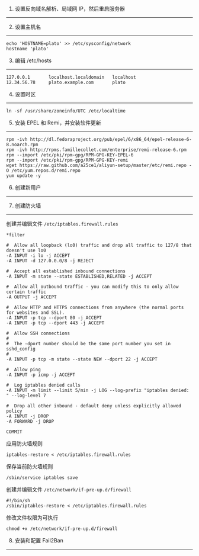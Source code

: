 1. 设置反向域名解析、局域网 IP，然后重启服务器
----------------------------------------------

2. 设置主机名
-------------

    echo 'HOSTNAME=plato' >> /etc/sysconfig/network
    hostname 'plato'

3. 编辑 /etc/hosts
------------------

    127.0.0.1       localhost.localdomain   localhost
    12.34.56.78     plato.example.com       plato

4. 设置时区
-----------

    ln -sf /usr/share/zoneinfo/UTC /etc/localtime

5. 安装 EPEL 和 Remi，并安装软件更新
------------------------------------

    rpm -ivh http://dl.fedoraproject.org/pub/epel/6/x86_64/epel-release-6-8.noarch.rpm
    rpm -ivh http://rpms.famillecollet.com/enterprise/remi-release-6.rpm
    rpm --import /etc/pki/rpm-gpg/RPM-GPG-KEY-EPEL-6
    rpm --import /etc/pki/rpm-gpg/RPM-GPG-KEY-remi
    wget https://raw.github.com/a25ce1/aliyun-setup/master/etc/remi.repo -O /etc/yum.repos.d/remi.repo
    yum update -y

6. 创建新用户
-------------



7. 创建防火墙
-------------

创建并编辑文件 `/etc/iptables.firewall.rules`

    *filter
    
    #  Allow all loopback (lo0) traffic and drop all traffic to 127/8 that doesn't use lo0
    -A INPUT -i lo -j ACCEPT
    -A INPUT -d 127.0.0.0/8 -j REJECT
    
    #  Accept all established inbound connections
    -A INPUT -m state --state ESTABLISHED,RELATED -j ACCEPT
    
    #  Allow all outbound traffic - you can modify this to only allow certain traffic
    -A OUTPUT -j ACCEPT
    
    #  Allow HTTP and HTTPS connections from anywhere (the normal ports for websites and SSL).
    -A INPUT -p tcp --dport 80 -j ACCEPT
    -A INPUT -p tcp --dport 443 -j ACCEPT
    
    #  Allow SSH connections
    #
    #  The -dport number should be the same port number you set in sshd_config
    #
    -A INPUT -p tcp -m state --state NEW --dport 22 -j ACCEPT
    
    #  Allow ping
    -A INPUT -p icmp -j ACCEPT
    
    #  Log iptables denied calls
    -A INPUT -m limit --limit 5/min -j LOG --log-prefix "iptables denied: " --log-level 7
    
    #  Drop all other inbound - default deny unless explicitly allowed policy
    -A INPUT -j DROP
    -A FORWARD -j DROP
    
    COMMIT

应用防火墙规则

```
iptables-restore < /etc/iptables.firewall.rules
```

保存当前防火墙规则

```
/sbin/service iptables save
```

创建并编辑文件 `/etc/network/if-pre-up.d/firewall`

```
#!/bin/sh
/sbin/iptables-restore < /etc/iptables.firewall.rules
```

修改文件权限为可执行

```
chmod +x /etc/network/if-pre-up.d/firewall
```

8. 安装和配置 Fail2Ban
----------------------

